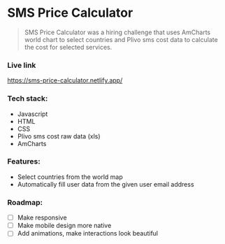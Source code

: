 # SMS Price Calculator

> SMS Price Calculator was a hiring challenge that uses AmCharts world chart to select countries and Plivo sms cost data to calculate the cost for selected services.


### Live link

https://sms-price-calculator.netlify.app/

### Tech stack:

- Javascript
- HTML
- CSS
- Plivo sms cost raw data (xls)
- AmCharts

### Features:

- Select countries from the world map
- Automatically fill user data from the given user email address

### Roadmap:

 - [ ] Make responsive
 - [ ] Make mobile design more native
 - [ ] Add animations, make interactions look beautiful
